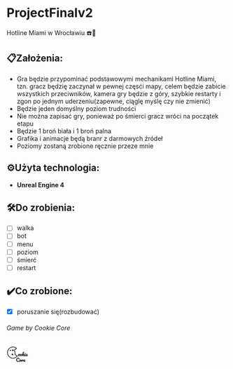 # ProjectFinalv2

Hotline Miami w Wrocławiu ☎️🚋

## 📋Założenia:

- Gra będzie przypominać podstawowymi mechanikami Hotline Miami, tzn. gracz będzię zaczynał w pewnej częsći mapy, celem będzie zabicie wszystkich przeciwników, kamera gry będzie z góry, szybkie restarty i zgon po jednym uderzeniu(zapewne, ciąglę myślę czy nie zmienić)
- Będzie jeden domyślny poziom trudności
- Nie można zapisać gry, ponieważ po śmierci gracz wróci na początek etapu
- Będzie 1 broń biała i 1 broń palna
- Grafika i animacje będą branr z darmowych źródeł
- Poziomy zostaną zrobione ręcznie przeze mnie

## ⚙️Użyta technologia:

- **Unreal Engine 4**

## 🛠️Do zrobienia:

- [ ] walka
- [ ] bot
- [ ] menu
- [ ] poziom
- [ ] śmierć
- [ ] restart

## ✔️Co zrobione:

- [x] poruszanie się(rozbudować)

###### Game by Cookie Core 
![alt text](https://raw.githubusercontent.com/marcinu456/Logo/master/logocoockiecore_icon.png "Cookie Core logo")
